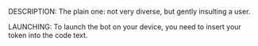 DESCRIPTION:
The plain one: not very diverse, but gently insulting a user. 

LAUNCHING:
To launch the bot on your device, you need to insert your token into the code text.
